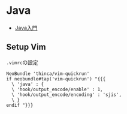 # Java
* [Java入門](#http://www.asahi-net.or.jp/~yf8k-kbys/newjava0.html)

## Setup Vim
`.vimrc`の設定
```vim
NeoBundle 'thinca/vim-quickrun'
if neobundle#tap('vim-quickrun') "{{{
  \ 'java' : {
  \ 'hook/output_encode/enable' : 1,
  \ 'hook/output_encode/encoding' : 'sjis',
  \ }
endif "}}}
```

